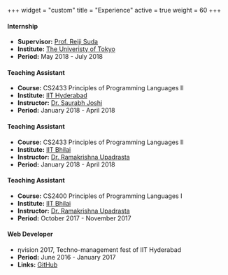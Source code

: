 +++
widget = "custom"
title = "Experience"
active = true
weight = 60
+++

#### Internship
  * **Supervisor:** [Prof. Reiji Suda](http://olab.is.s.u-tokyo.ac.jp/~reiji/)
  * **Institute:** [The Univeristy of Tokyo](https://www.u-tokyo.ac.jp/en/)
  * **Period:** May 2018 - July 2018

#### Teaching Assistant
  * **Course:** CS2433 Principles of Programming Languages II
  * **Institute:** [IIT Hyderabad](https://iith.ac.in)
  * **Instructor:** [Dr. Saurabh Joshi](https://www.iith.ac.in/~sbjoshi/)
  * **Period:** January 2018 - April 2018

#### Teaching Assistant
  * **Course:** CS2433 Principles of Programming Languages II
  * **Institute:** [IIT Bhilai](https://iitbhilai.ac.in)
  * **Instructor:** [Dr. Ramakrishna Upadrasta](https://www.iith.ac.in/~ramakrishna/)
  * **Period:** January 2018 - April 2018

#### Teaching Assistant
  * **Course:** CS2400 Principles of Programming Languages I
  * **Institute:** [IIT Bhilai](https://iitbhilai.ac.in)
  * **Instructor:** [Dr. Ramakrishna Upadrasta](https://www.iith.ac.in/~ramakrishna/)
  * **Period:** October 2017 - November 2017

#### Web Developer
  * &eta;vision 2017, Techno-management fest of IIT Hyderabad
  * **Period:** June 2016 - January 2017
  * **Links:** [GitHub](https://github.com/nvision-2017)

